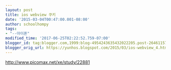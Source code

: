 ```yaml
---
layout: post
title: ios webview 쿠키
date: '2015-03-04T00:47:00.001-08:00'
author: schoolhompy
tags:
- "--아이폰"
modified_time: '2017-06-25T02:22:52.759-07:00'
blogger_id: tag:blogger.com,1999:blog-4954243635432022205.post-2646115772631779528
blogger_orig_url: https://yunhos.blogspot.com/2015/03/ios-webview_4.html
---
```


http://www.picomax.net/xe/study/22881